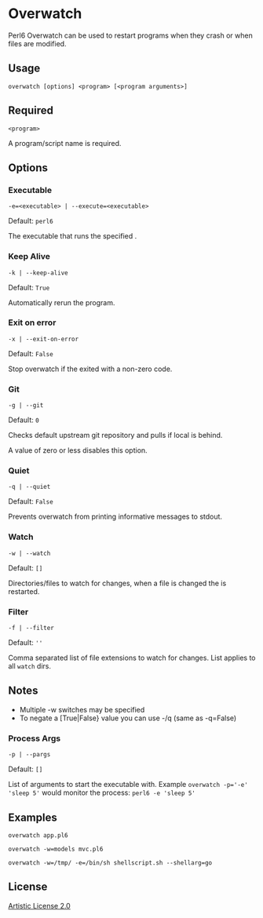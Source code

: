 # Overwatch

Perl6 Overwatch can be used to restart programs when they crash or 
when files are modified.  

## Usage 

```
overwatch [options] <program> [<program arguments>]
```
    
## Required

```
<program>
```
    
A program/script name is required.

## Options

### Executable

```
-e=<executable> | --execute=<executable>
```

Default: ```perl6```

The executable that runs the specified <program>.

### Keep Alive

```
-k | --keep-alive
```

Default: ```True```

Automatically rerun the program.
 

### Exit on error

```
-x | --exit-on-error
```

Default: ```False```

Stop overwatch if the <program> exited with a non-zero code.

### Git

```
-g | --git
```

Default: ```0```

Checks default upstream git repository and pulls if local is behind.

A value of zero or less disables this option.

### Quiet

```
-q | --quiet
```

Default: ```False```

Prevents overwatch from printing informative messages to stdout. 

### Watch

```
-w | --watch
```

Default: ```[]```

Directories/files to watch for changes, when a file is changed the <program> is restarted.

### Filter

```
-f | --filter
```

Default: ```''```

Comma separated list of file extensions to watch for changes.  List applies to all ```watch``` dirs.

## Notes
* Multiple -w switches may be specified
* To negate a [True|False} value you can use -/q (same as -q=False)

### Process Args

```
-p | --pargs
```

Default: ```[]```

List of arguments to start the executable with.  Example `overwatch -p='-e' 'sleep 5'` would monitor the process: `perl6 -e 'sleep 5'`

## Examples

```
overwatch app.pl6
```

```
overwatch -w=models mvc.pl6
```

```
overwatch -w=/tmp/ -e=/bin/sh shellscript.sh --shellarg=go
```

## License

[Artistic License 2.0](http://www.perlfoundation.org/artistic_license_2_0)

